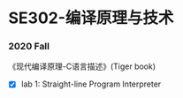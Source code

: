 # SE302-编译原理与技术
### 2020 Fall
《现代编译原理-C语言描述》(Tiger book)
- [x] lab 1: Straight-line Program Interpreter
